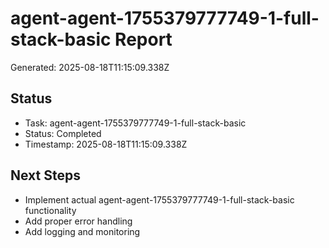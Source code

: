 # agent-agent-1755379777749-1-full-stack-basic Report

Generated: 2025-08-18T11:15:09.338Z

## Status
- Task: agent-agent-1755379777749-1-full-stack-basic
- Status: Completed
- Timestamp: 2025-08-18T11:15:09.338Z

## Next Steps
- Implement actual agent-agent-1755379777749-1-full-stack-basic functionality
- Add proper error handling
- Add logging and monitoring
